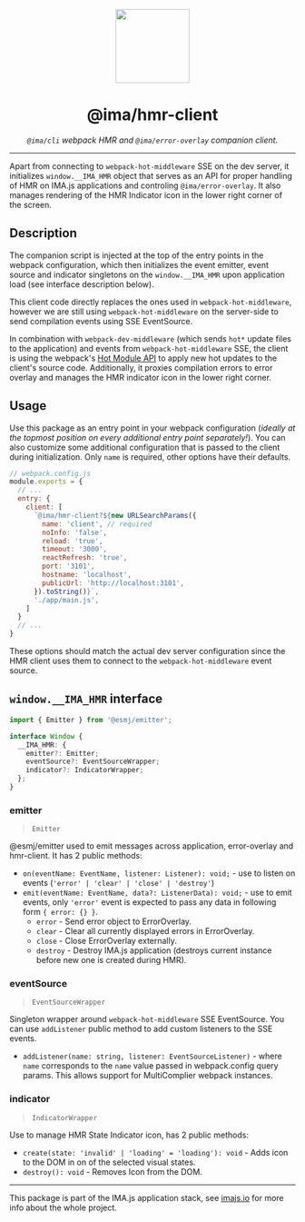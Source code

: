 <p align="center">
  <img height="130" src="https://imajs.io/img/logo.svg">
</p>

<h1 align="center">@ima/hmr-client</h1>
  <p align="center"><i><code>@ima/cli</code> webpack HMR and <code>@ima/error-overlay</code> companion client.</i>
</p>

---

Apart from connecting to `webpack-hot-middleware` SSE on the dev server, it initializes `window.__IMA_HMR` object that serves as an API  for proper handling of HMR on IMA.js applications and controling `@ima/error-overlay`. It also manages rendering of the HMR Indicator icon in the lower right corner of the screen.

## Description

The companion script is injected at the top of the entry points in the webpack configuration, which then initializes the event emitter, event source and indicator singletons on the `window.__IMA_HMR` upon application load (see interface description below).

This client code directly replaces the ones used in `webpack-hot-middleware`, however we are still using `webpack-hot-middleware` on the server-side to send compilation events using SSE EventSource.

In combination with `webpack-dev-middleware` (which sends `hot*` update files to the application) and events from `webpack-hot-middleware` SSE, the client is using the webpack's [Hot Module API](https://webpack.js.org/api/hot-module-replacement/#module-api) to apply new hot updates to the client's source code. Additionally, it proxies compilation errors to error overlay and manages the HMR indicator icon in the lower right corner.

## Usage

Use this package as an entry point in your webpack configuration (*ideally at the topmost position on every additional entry point separately!*). You can also customize some additional configuration that is passed to the client during initialization. Only `name` is required, other options have their defaults.

```javascript
// webpack.config.js
module.exports = {
  // ...
  entry: {
    client: [
      `@ima/hmr-client?${new URLSearchParams({
        name: 'client', // required
        noInfo: 'false',
        reload: 'true',
        timeout: '3000',
        reactRefresh: 'true',
        port: '3101',
        hostname: 'localhost',
        publicUrl: 'http://localhost:3101',
      }).toString()}`,
      './app/main.js',
    ]
  }
  // ...
}
```

These options should match the actual dev server configuration since the HMR client uses them to connect to the `webpack-hot-middleware` event source.

## `window.__IMA_HMR` interface

```typescript
import { Emitter } from '@esmj/emitter';

interface Window {
  __IMA_HMR: {
    emitter?: Emitter;
    eventSource?: EventSourceWrapper;
    indicator?: IndicatorWrapper;
  };
}
```

### emitter

> `Emitter`

@esmj/emitter used to emit messages across application, error-overlay and hmr-client. It has 2 public methods:

- `on(eventName: EventName, listener: Listener): void;` - use to listen on events (`'error' | 'clear' | 'close' | 'destroy'`)
- `emit(eventName: EventName, data?: ListenerData): void;` - use to emit events, only `'error'` event is expected to pass any data in following form `{ error: {} }`.
  - `error` - Send error object to ErrorOverlay.
  - `clear` - Clear all currently displayed errors in ErrorOverlay.
  - `close` - Close ErrorOverlay externally.
  - `destroy` - Destroy IMA.js application (destroys current instance before new one is created during HMR).


### eventSource

> `EventSourceWrapper`

Singleton wrapper around `webpack-hot-middleware` SSE EventSource. You can use `addListener` public method to add custom listeners to the SSE events.

- `addListener(name: string, listener: EventSourceListener)` - where `name` corresponds to the `name` value passed in webpack.config query params. This allows support for MultiComplier webpack instances.

### indicator

> `IndicatorWrapper`

Use to manage HMR State Indicator icon, has 2 public methods:

 - `create(state: 'invalid' | 'loading' = 'loading'): void` - Adds icon to the DOM in on of the selected visual states.
 - `destroy(): void` - Removes Icon from the DOM.

---

This package is part of the IMA.js application stack, see [imajs.io](https://imajs.io/) for more info about the whole project.
